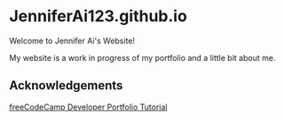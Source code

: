 # JenniferAi123.github.io

Welcome to Jennifer Ai's Website!

My website is a work in progress of my portfolio and a little bit about me.

## Acknowledgements
[freeCodeCamp Developer Portfolio Tutorial](https://www.freecodecamp.org/news/how-to-build-a-developer-portfolio-website/)
